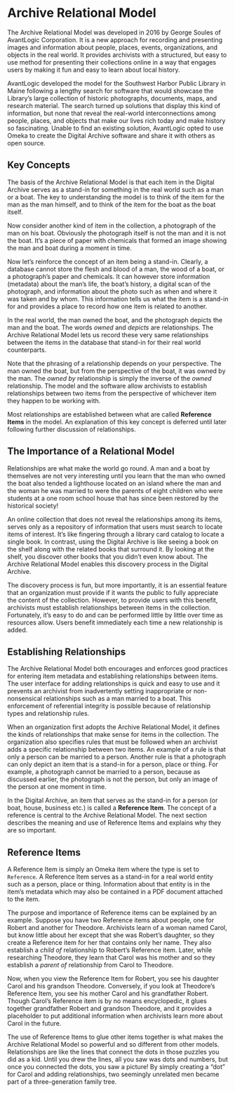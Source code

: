 # Archive Relational Model

The Archive Relational Model was developed in 2016 by George Soules of AvantLogic Corporation.
It is a new approach for recording and presenting images and information about people, places,
events, organizations, and objects in the real world. It provides archivists with a structured,
but easy to use method for presenting their collections online in a way that engages users by
making it fun and easy to learn about local history.

AvantLogic developed the model for the Southwest Harbor Public Library in Maine following a lengthy
search for software that would showcase the Library’s large collection of historic photographs,
documents, maps, and research material. The search turned up solutions that display this kind
of information, but none that reveal the real-world interconnections among people, places, and
objects that make our lives rich today and make history so fascinating. Unable to find an existing
solution, AvantLogic opted to use Omeka to create the Digital Archive software and share it with
others as open source.

## Key Concepts

The basis of the Archive Relational Model is that each item in the Digital Archive serves as a
stand-in for something in the real world such as a man or a boat. The key to understanding the
model is to think of the item for the man as the man himself, and to think of the item for
the boat as the boat itself.

Now consider another kind of item in the collection, a photograph of the man on his boat.
Obviously the photograph itself is not the man and it is not the boat. It’s a piece of paper
with chemicals that formed an image showing the man and boat during a moment in time.

Now let’s reinforce the concept of an item being a stand-in. Clearly, a database cannot store
the flesh and blood of a man, the wood of a boat, or a photograph’s paper and chemicals.
It can however store information (metadata) about the man’s life, the boat’s history,
a digital scan of the photograph, and information about the photo such as when and where
it was taken and by whom. This information tells us what the item is a stand-in for and
provides a place to record how one item is related to another.

In the real world, the man owned the boat, and the photograph depicts the man and the boat.
The words *owned* and *depicts* are relationships. The Archive Relational Model lets us record
these very same relationships between the items in the database that stand-in for their real
world counterparts.

Note that the phrasing of a relationship depends on your perspective. The man owned the boat,
but from the perspective of the boat, it was owned by the man. The *owned by* relationship is
simply the inverse of the *owned* relationship. The model and the software allow archivists
to establish relationships between two items from the perspective of whichever item they happen
to be working with.

Most relationships are established between what are called **Reference Items** in the model.
An explanation of this key concept is deferred until later following further discussion of relationships.

## The Importance of a Relational Model

Relationships are what make the world go round. A man and a boat by themselves are not very
interesting until you learn that the man who owned the boat also tended a lighthouse located
on an island where the man and the woman he was married to were the parents of eight children
who were students at a one room school house that has since been restored by the historical society!

An online collection that does not reveal the relationships among its items, serves only as a
repository of information that users must search to locate items of interest. It’s like fingering
through a library card catalog to locate a single book. In contrast, using the Digital Archive is
like seeing a book on the shelf along with the related books that surround it. By looking at the
shelf, you discover other books that you didn’t even know about. The Archive Relational Model
enables this discovery process in the Digital Archive.

The discovery process is fun, but more importantly, it is an essential feature that an
organization must provide if it wants the public to fully appreciate the content of the collection.
However, to provide users with this benefit, archivists must establish relationships between items
in the collection. Fortunately, it’s easy to do and can be performed little by little over time as
resources allow. Users benefit immediately each time a new relationship is added.

## Establishing Relationships

The Archive Relational Model both encourages and enforces good practices for entering item metadata
and establishing relationships between items. The user interface for adding relationships is quick
and easy to use and it prevents an archivist from inadvertently setting inappropriate or non-nonsensical
relationships such as a man married to a boat. This enforcement of referential integrity is possible
because of relationship types and relationship rules.

When an organization first adopts the Archive Relational Model, it defines the kinds of relationships
that make sense for items in the collection. The organization also specifies rules that must be followed
when an archivist adds a specific relationship between two items. An example of a rule is that only a
person can be married to a person. Another rule is that a photograph can only depict an item that is a
stand-in for a person, place or thing. For example, a photograph cannot be married to a person, because
as discussed earlier, the photograph is not the person, but only an image of the person at one moment in time.

In the Digital Archive, an item that serves as the stand-in for a person (or boat, house, business etc.)
is called a **Reference Item**. The concept of a reference is central to the Archive Relational Model.
The next section describes the meaning and use of Reference Items and explains why they are so important.

## Reference Items

A Reference Item is simply an Omeka item where the type is set to `Reference`. A Reference Item serves as
a stand-in for a real world entity such as a person, place or thing. Information about that entity is in
the item’s metadata which may also be contained in a PDF document attached to the item.

The purpose and importance of Reference items can be explained by an example. Suppose you have two Reference
items about people, one for Robert and another for Theodore. Archivists learn of a woman named Carol, but
know little about her except that she was Robert’s daughter, so they create a Reference item for her that
contains only her name. They also establish a *child of* relationship to Robert’s Reference item. Later,
while researching Theodore, they learn that Carol was his mother and so they establish a *parent of*
relationship from Carol to Theodore.

Now, when you view the Reference Item for Robert, you see his daughter Carol and his grandson Theodore.
Conversely, if you look at Theodore’s Reference Item, you see his mother Carol and his grandfather Robert.
Though Carol’s Reference item is by no means encyclopedic, it glues together grandfather Robert and grandson
Theodore, and it provides a placeholder to put additional information when archivists learn more about
Carol in the future.

The use of Reference Items to glue other items together is what makes the Archive Relational Model so powerful
and so different from other models. Relationships are like the lines that connect the dots in those puzzles
you did as a kid. Until you drew the lines, all you saw was dots and numbers, but once you connected the dots,
you saw a picture! By simply creating a “dot” for Carol and adding relationships, two seemingly unrelated men
became part of a three-generation family tree.
